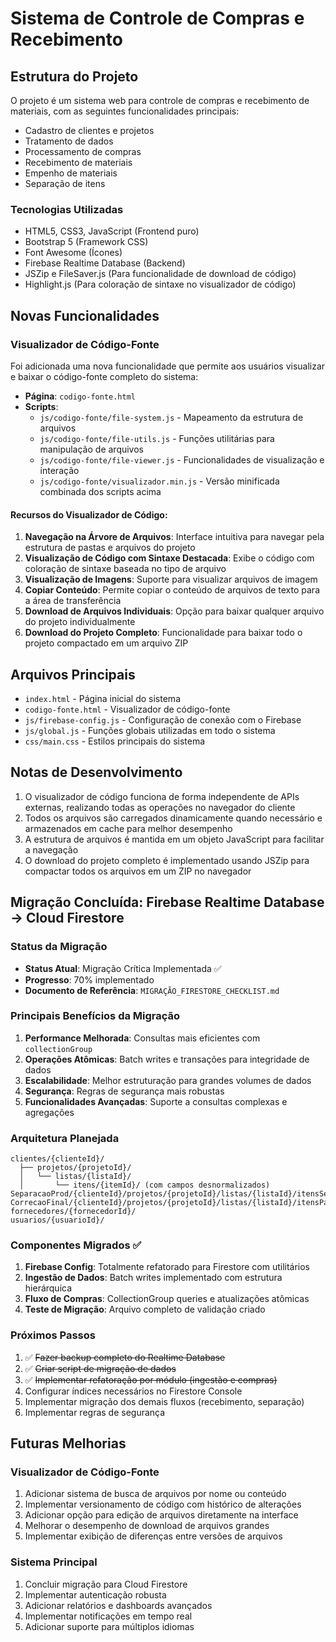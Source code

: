 # Sistema de Controle de Compras e Recebimento

## Estrutura do Projeto

O projeto é um sistema web para controle de compras e recebimento de materiais, com as seguintes funcionalidades principais:

- Cadastro de clientes e projetos
- Tratamento de dados
- Processamento de compras
- Recebimento de materiais
- Empenho de materiais
- Separação de itens

### Tecnologias Utilizadas

- HTML5, CSS3, JavaScript (Frontend puro)
- Bootstrap 5 (Framework CSS)
- Font Awesome (Ícones)
- Firebase Realtime Database (Backend)
- JSZip e FileSaver.js (Para funcionalidade de download de código)
- Highlight.js (Para coloração de sintaxe no visualizador de código)

## Novas Funcionalidades

### Visualizador de Código-Fonte

Foi adicionada uma nova funcionalidade que permite aos usuários visualizar e baixar o código-fonte completo do sistema:

- **Página**: `codigo-fonte.html`
- **Scripts**: 
  - `js/codigo-fonte/file-system.js` - Mapeamento da estrutura de arquivos
  - `js/codigo-fonte/file-utils.js` - Funções utilitárias para manipulação de arquivos
  - `js/codigo-fonte/file-viewer.js` - Funcionalidades de visualização e interação
  - `js/codigo-fonte/visualizador.min.js` - Versão minificada combinada dos scripts acima

#### Recursos do Visualizador de Código:

1. **Navegação na Árvore de Arquivos**: Interface intuitiva para navegar pela estrutura de pastas e arquivos do projeto
2. **Visualização de Código com Sintaxe Destacada**: Exibe o código com coloração de sintaxe baseada no tipo de arquivo
3. **Visualização de Imagens**: Suporte para visualizar arquivos de imagem
4. **Copiar Conteúdo**: Permite copiar o conteúdo de arquivos de texto para a área de transferência
5. **Download de Arquivos Individuais**: Opção para baixar qualquer arquivo do projeto individualmente
6. **Download do Projeto Completo**: Funcionalidade para baixar todo o projeto compactado em um arquivo ZIP

## Arquivos Principais

- `index.html` - Página inicial do sistema
- `codigo-fonte.html` - Visualizador de código-fonte
- `js/firebase-config.js` - Configuração de conexão com o Firebase
- `js/global.js` - Funções globais utilizadas em todo o sistema
- `css/main.css` - Estilos principais do sistema

## Notas de Desenvolvimento

1. O visualizador de código funciona de forma independente de APIs externas, realizando todas as operações no navegador do cliente
2. Todos os arquivos são carregados dinamicamente quando necessário e armazenados em cache para melhor desempenho
3. A estrutura de arquivos é mantida em um objeto JavaScript para facilitar a navegação
4. O download do projeto completo é implementado usando JSZip para compactar todos os arquivos em um ZIP no navegador

## Migração Concluída: Firebase Realtime Database → Cloud Firestore

### Status da Migração
- **Status Atual**: Migração Crítica Implementada ✅
- **Progresso**: 70% implementado
- **Documento de Referência**: `MIGRAÇÃO_FIRESTORE_CHECKLIST.md`

### Principais Benefícios da Migração
1. **Performance Melhorada**: Consultas mais eficientes com `collectionGroup`
2. **Operações Atômicas**: Batch writes e transações para integridade de dados
3. **Escalabilidade**: Melhor estruturação para grandes volumes de dados
4. **Segurança**: Regras de segurança mais robustas
5. **Funcionalidades Avançadas**: Suporte a consultas complexas e agregações

### Arquitetura Planejada
```
clientes/{clienteId}/
  ├── projetos/{projetoId}/
  │   └── listas/{listaId}/
  │       └── itens/{itemId}/ (com campos desnormalizados)
SeparacaoProd/{clienteId}/projetos/{projetoId}/listas/{listaId}/itensSeparados/
CorrecaoFinal/{clienteId}/projetos/{projetoId}/listas/{listaId}/itensParaCorrecao/
fornecedores/{fornecedorId}/
usuarios/{usuarioId}/
```

### Componentes Migrados ✅
1. **Firebase Config**: Totalmente refatorado para Firestore com utilitários
2. **Ingestão de Dados**: Batch writes implementado com estrutura hierárquica
3. **Fluxo de Compras**: CollectionGroup queries e atualizações atômicas
4. **Teste de Migração**: Arquivo completo de validação criado

### Próximos Passos
1. ✅ ~~Fazer backup completo do Realtime Database~~
2. ✅ ~~Criar script de migração de dados~~
3. ✅ ~~Implementar refatoração por módulo (ingestão e compras)~~
4. Configurar índices necessários no Firestore Console
5. Implementar migração dos demais fluxos (recebimento, separação)
6. Implementar regras de segurança

## Futuras Melhorias

### Visualizador de Código-Fonte
1. Adicionar sistema de busca de arquivos por nome ou conteúdo
2. Implementar versionamento de código com histórico de alterações
3. Adicionar opção para edição de arquivos diretamente na interface
4. Melhorar o desempenho de download de arquivos grandes
5. Implementar exibição de diferenças entre versões de arquivos

### Sistema Principal
1. Concluir migração para Cloud Firestore
2. Implementar autenticação robusta
3. Adicionar relatórios e dashboards avançados
4. Implementar notificações em tempo real
5. Adicionar suporte para múltiplos idiomas